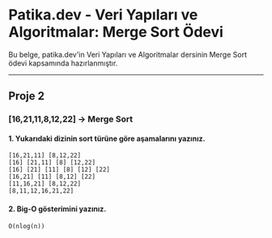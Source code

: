 # Patika.dev - Veri Yapıları ve Algoritmalar: Merge Sort Ödevi

Bu belge, patika.dev'in Veri Yapıları ve Algoritmalar dersinin Merge Sort ödevi kapsamında hazırlanmıştır.

---

## Proje 2

### [16,21,11,8,12,22] -> Merge Sort

#### 1. Yukarıdaki dizinin sort türüne göre aşamalarını yazınız.

```
[16,21,11] [8,12,22]
[16] [21,11] [8] [12,22]
[16] [21] [11] [8] [12] [22]
[16,21] [11] [8,12] [22]
[11,16,21] [8,12,22]
[8,11,12,16,21,22]
```

#### 2. Big-O gösterimini yazınız.

```
O(nlog(n))
```
